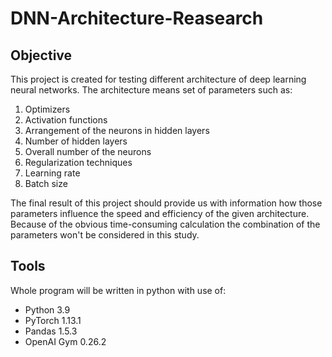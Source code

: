 # DNN-Architecture-Reasearch

## Objective
This project is created for testing different architecture of deep learning neural networks. The architecture
means set of parameters such as:

1. Optimizers
2. Activation functions
3. Arrangement of the neurons in hidden layers
4. Number of hidden layers
5. Overall number of the neurons
6. Regularization techniques 
7. Learning rate 
8. Batch size

The final result of this project should provide us with information how those parameters influence the speed
and efficiency of the given architecture. Because of the obvious time-consuming calculation the combination
of the parameters won't be considered in this study. 

## Tools
Whole program will be written in python with use of:
- Python     3.9
- PyTorch    1.13.1
- Pandas     1.5.3
- OpenAI Gym 0.26.2
